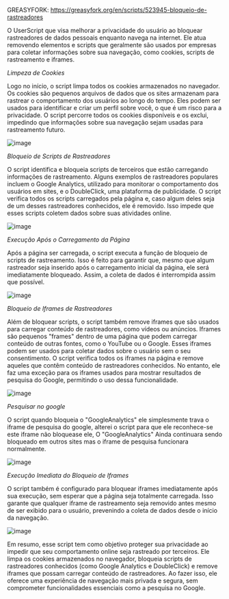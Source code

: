 GREASYFORK: https://greasyfork.org/en/scripts/523945-bloqueio-de-rastreadores

O UserScript que visa melhorar a privacidade do usuário ao bloquear rastreadores de dados pessoais enquanto navega na internet. Ele atua removendo elementos e scripts que geralmente são usados por empresas para coletar informações sobre sua navegação, como cookies, scripts de rastreamento e iframes. 

*Limpeza de Cookies*

Logo no início, o script limpa todos os cookies armazenados no navegador. Os cookies são pequenos arquivos de dados que os sites armazenam para rastrear o comportamento dos usuários ao longo do tempo. Eles podem ser usados para identificar e criar um perfil sobre você, o que é um risco para a privacidade. O script percorre todos os cookies disponíveis e os exclui, impedindo que informações sobre sua navegação sejam usadas para rastreamento futuro.

![image](https://github.com/user-attachments/assets/1d12e766-adc3-4369-bc60-3e298b3ab233)

*Bloqueio de Scripts de Rastreadores*

O script identifica e bloqueia scripts de terceiros que estão carregando informações de rastreamento. Alguns exemplos de rastreadores populares incluem o Google Analytics, utilizado para monitorar o comportamento dos usuários em sites, e o DoubleClick, uma plataforma de publicidade. O script verifica todos os scripts carregados pela página e, caso algum deles seja de um desses rastreadores conhecidos, ele é removido. Isso impede que esses scripts coletem dados sobre suas atividades online.

![image](https://github.com/user-attachments/assets/afa3533a-cd7b-4ff8-a2bb-b067fee2ba82)

*Execução Após o Carregamento da Página*

Após a página ser carregada, o script executa a função de bloqueio de scripts de rastreamento. Isso é feito para garantir que, mesmo que algum rastreador seja inserido após o carregamento inicial da página, ele será imediatamente bloqueado. Assim, a coleta de dados é interrompida assim que possível.

![image](https://github.com/user-attachments/assets/ba5f7e90-c721-40d9-aa60-3b105f36d749)

*Bloqueio de Iframes de Rastreadores*

Além de bloquear scripts, o script também remove iframes que são usados para carregar conteúdo de rastreadores, como vídeos ou anúncios. Iframes são pequenos "frames" dentro de uma página que podem carregar conteúdo de outras fontes, como o YouTube ou o Google. Esses iframes podem ser usados para coletar dados sobre o usuário sem o seu consentimento. O script verifica todos os iframes na página e remove aqueles que contêm conteúdo de rastreadores conhecidos. No entanto, ele faz uma exceção para os iframes usados para mostrar resultados de pesquisa do Google, permitindo o uso dessa funcionalidade.

![image](https://github.com/user-attachments/assets/a253d338-a665-4837-9ac5-a5add17868cc)

*Pesquisar no google*

O script quando bloqueia o "GoogleAnalytics" ele simplesmente trava o iframe de pesquisa do google, alterei o script para que ele reconhece-se este iframe não bloquease ele, O "GoogleAnalytics" Ainda continuara sendo bloqueado em outros sites mas o iframe de pesquisa funcionara normalmente.

![image](https://github.com/user-attachments/assets/918fabbb-5e0d-4f19-a177-e02fa158df12)

*Execução Imediata do Bloqueio de Iframes*

O script também é configurado para bloquear iframes imediatamente após sua execução, sem esperar que a página seja totalmente carregada. Isso garante que qualquer iframe de rastreamento seja removido antes mesmo de ser exibido para o usuário, prevenindo a coleta de dados desde o início da navegação.

![image](https://github.com/user-attachments/assets/dfdc8038-bcc4-4ceb-8dfd-5b5d65d4afaf)

Em resumo, esse script tem como objetivo proteger sua privacidade ao impedir que seu comportamento online seja rastreado por terceiros. Ele limpa os cookies armazenados no navegador, bloqueia scripts de rastreadores conhecidos (como Google Analytics e DoubleClick) e remove iframes que possam carregar conteúdo de rastreadores. Ao fazer isso, ele oferece uma experiência de navegação mais privada e segura, sem comprometer funcionalidades essenciais como a pesquisa no Google.
